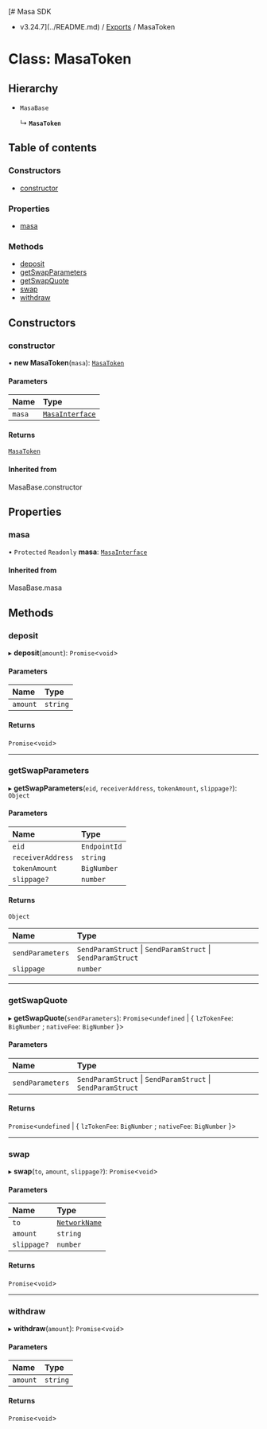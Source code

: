 [# Masa SDK
 - v3.24.7](../README.md) / [Exports](../modules.md) / MasaToken

# Class: MasaToken

## Hierarchy

- `MasaBase`

  ↳ **`MasaToken`**

## Table of contents

### Constructors

- [constructor](MasaToken.md#constructor)

### Properties

- [masa](MasaToken.md#masa)

### Methods

- [deposit](MasaToken.md#deposit)
- [getSwapParameters](MasaToken.md#getswapparameters)
- [getSwapQuote](MasaToken.md#getswapquote)
- [swap](MasaToken.md#swap)
- [withdraw](MasaToken.md#withdraw)

## Constructors

### constructor

• **new MasaToken**(`masa`): [`MasaToken`](MasaToken.md)

#### Parameters

| Name | Type |
| :------ | :------ |
| `masa` | [`MasaInterface`](../interfaces/MasaInterface.md) |

#### Returns

[`MasaToken`](MasaToken.md)

#### Inherited from

MasaBase.constructor

## Properties

### masa

• `Protected` `Readonly` **masa**: [`MasaInterface`](../interfaces/MasaInterface.md)

#### Inherited from

MasaBase.masa

## Methods

### deposit

▸ **deposit**(`amount`): `Promise`\<`void`\>

#### Parameters

| Name | Type |
| :------ | :------ |
| `amount` | `string` |

#### Returns

`Promise`\<`void`\>

___

### getSwapParameters

▸ **getSwapParameters**(`eid`, `receiverAddress`, `tokenAmount`, `slippage?`): `Object`

#### Parameters

| Name | Type |
| :------ | :------ |
| `eid` | `EndpointId` |
| `receiverAddress` | `string` |
| `tokenAmount` | `BigNumber` |
| `slippage?` | `number` |

#### Returns

`Object`

| Name | Type |
| :------ | :------ |
| `sendParameters` | `SendParamStruct` \| `SendParamStruct` \| `SendParamStruct` |
| `slippage` | `number` |

___

### getSwapQuote

▸ **getSwapQuote**(`sendParameters`): `Promise`\<`undefined` \| \{ `lzTokenFee`: `BigNumber` ; `nativeFee`: `BigNumber`  }\>

#### Parameters

| Name | Type |
| :------ | :------ |
| `sendParameters` | `SendParamStruct` \| `SendParamStruct` \| `SendParamStruct` |

#### Returns

`Promise`\<`undefined` \| \{ `lzTokenFee`: `BigNumber` ; `nativeFee`: `BigNumber`  }\>

___

### swap

▸ **swap**(`to`, `amount`, `slippage?`): `Promise`\<`void`\>

#### Parameters

| Name | Type |
| :------ | :------ |
| `to` | [`NetworkName`](../modules.md#networkname) |
| `amount` | `string` |
| `slippage?` | `number` |

#### Returns

`Promise`\<`void`\>

___

### withdraw

▸ **withdraw**(`amount`): `Promise`\<`void`\>

#### Parameters

| Name | Type |
| :------ | :------ |
| `amount` | `string` |

#### Returns

`Promise`\<`void`\>
